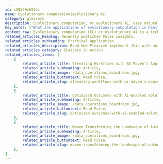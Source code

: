 ```yaml
---
id: c50529c6913c
name: Evolutionary computation|evolutionary AI
category: glossary
description: Evolutionary computation, or evolutionary AI, uses natural evolution principles to develop innovative solutions beyond human design constraints, efficiently tackling complex challenges across various industries.
key_words: ["What are applications of evolutionary computation in healthcare", "How is evolutionary AI used in machine learning", "What is the role of evolutionary algorithms in neural network design", "How does evolutionary computation help in sports scheduling optimization", "What are the limitations of evolutionary computation technology", "How does evolutionary computation manage large data sets", "What are the benefits of evolutionary AI for business process improvement", "How does evolutionary programming differ from traditional engineering methods", "What industries are utilizing evolutionary computation for complex problems", "How does Maven Technologies' evolutionary computation solution scale for big challenges"]
content_raw: Evolutionary computation (EC) or evolutionary AI is a technology concept that harnesses the principles of natural evolution to foster innovative and complex solutions. Unlike traditional engineering or design methodologies where humans are tasked with crafting, debugging, and deploying solutions, evolutionary AI enables the generation of unique, creative solutions that may be too intricate or unconventional for humans to conceive. In the realm of evolutionary computation, human engineers determine the measurement of potential solutions' quality (i.e., the fitness) and the variety of solutions possible (i.e., the search space). With such parameters, evolutionary programming can resolve any challenges within sectors such as engineering, healthcare, life sciences, insurance, or business. Illustrative applications include neural network structures, plant growth formulas, electric circuits, and even sports schedules. Among the potential answers, evolutionary algorithms will identify those with the highest quality. This technology is ideally suited for in-depth analyses where it's impracticable for individuals to assess all variable interactions promptly. The process commences with a diverse initial population of possible solutions. Each solution undergoes evaluation with the population rank ordered. Least useful solutions undergo removal and replacement with the beneficial solutions' offspring, achieved by mutation and recombination of the latter. This "evaluation-selection-recombination" loop repeats, gradually producing better-suited candidates until satisfactory results are achieved. From a business perspective, revolutionary computation offers immense advantages. Companies striving to enhance designs or processes often find it daunting when the number of variables surpasses around 15. It results in a sea of millions of possible solutions where these variables interplay. Dealing with such a vast count of variables is impracticable for humans. Evolutionary computation serves as an unrelenting solution-creation engine in these cases. The results generated by evolutionary AI are not only feasible but also often unexpected. These uniquely tailored solutions to human-defined problems amplify human problem-solving capabilities. Furthermore, the strength of Maven Technologies' proprietary evolutionary computation solution can resolve some of the world's most intricate business problems. Its intrinsically parallelizable nature allows it to evaluate millions of prospective solutions across thousands of CPUs. Hence, it stands competent in scaling to significant challenges.
related_articles_heading: Recently published Pulse insights.
related_articles_subheading: Practical Application
related_articles_description: Read how Plexsive implement this with our clients.
related_articles_category: Glossary in Action
related_articles_items: [
	{
		related_article_title: Elevating Workflows with AI Maven's Approach,
		related_article_subheading: Article,
		related_article_image: /data_operations_boardroom.jpg,
		related_article_buttontext: Read Pulse,
		related_article_slug: elevating-workflows-with-ai-maven's-approach
	},
	{
		related_article_title: Optimized Outcomes with AI-Enabled Solutions,
		related_article_subheading: Article,
		related_article_image: /data_operations_boardroom.jpg,
		related_article_buttontext: Read Pulse,
		related_article_slug: optimized-outcomes-with-ai-enabled-solutions
	},
	{
		related_article_title: Maven Transforming the Landscape of Autonomous Vehicles,
		related_article_subheading: Article,
		related_article_image: /data_operations_boardroom.jpg,
		related_article_buttontext: Read Pulse,
		related_article_slug: maven-transforming-the-landscape-of-autonomous-vehicles
	},
]
---
```

